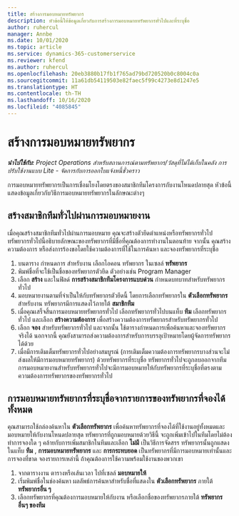 ```yaml
---
title: สร้างการมอบหมายทรัพยากร
description: หัวข้อนี้ให้ข้อมูลเกี่ยวกับการสร้างการมอบหมายทรัพยากรทั่วไปและที่ระบุชื่อ
author: ruhercul
manager: Annbe
ms.date: 10/01/2020
ms.topic: article
ms.service: dynamics-365-customerservice
ms.reviewer: kfend
ms.author: ruhercul
ms.openlocfilehash: 20eb3880b17fb1f765ad79bd720520b0c8004c0a
ms.sourcegitcommit: 11a61db54119503e82faec5f99c4273e8d1247e5
ms.translationtype: HT
ms.contentlocale: th-TH
ms.lasthandoff: 10/16/2020
ms.locfileid: "4085845"
---
```

# <a name="create-resource-assignments"></a>สร้างการมอบหมายทรัพยากร

_**นำไปใช้กับ:** Project Operations สำหรับสถานการณ์ตามทรัพยากร/วัสดุที่ไม่ได้เก็บในคลัง การปรับใช้งานแบบ Lite - จัดการกับการออกใบแจ้งหนี้ชั่วคราว_


การมอบหมายทรัพยากรเป็นการเชื่อมโยงโดยตรงของสมาชิกทีมโครงการกับงานโหนดปลายสุด หัวข้อนี้แสดงข้อมูลเกี่ยวกับวิธีการมอบหมายทรัพยากรในลักษณะต่างๆ

## <a name="create-a-generic-team-member-through-task-assignment"></a>สร้างสมาชิกทีมทั่วไปผ่านการมอบหมายงาน


เมื่อคุณสร้างสมาชิกทีมทั่วไปผ่านการมอบหมาย คุณจะสร้างตัวยึดตำแหน่งหรือทรัพยากรทั่วไป ทรัพยากรทั่วไปนี้อธิบายลักษณะของทรัพยากรที่มีชื่อที่คุณต้องการทำงานในตอนท้าย จากนั้น คุณสร้างความต้องการ หรือส่งการร้องขอโดยใช้ความต้องการที่ใช้ในการค้นหา และจองทรัพยากรที่ระบุชื่อ

1. บนตาราง กำหนดการ สำหรับงาน เลือกไอคอน ทรัพยากร ในเซลล์ **ทรัพยากร**
2. พิมพ์ชื่อที่จะใช้เป็นชื่อของทรัพยากรตัวยึด ตัวอย่างเช่น Program Manager
3. เลือก **สร้าง** และในฟิลด์ **การสร้างสมาชิกทีมโครงการแบบด่วน** กำหนดบทบาทสำหรับทรัพยากรทั่วไป
4. มอบหมายงานตามที่จำเป็นให้กับทรัพยากรตัวยึดนี้ โดยการเลือกทรัพยากรใน **ตัวเลือกทรัพยากร** สำหรับงาน ทรัพยากรมีการแสดงไว้ภายใต้ **สมาชิกทีม**
5. เมื่อคุณเสร็จสิ้นการมอบหมายทรัพยากรทั่วไป เลือกทรัพยากรทั่วไปบนแท็บ **ทีม** เลือกทรัพยากรทั่วไป และเลือก **สร้างความต้องการ** เพื่อสร้างความต้องการทรัพยากรสำหรับทรัพยากรทั่วไป
6. เลือก **จอง** สำหรับทรัพยากรทั่วไป และจากนั้น ใช้ตารางกำหนดการเพื่อค้นหาและจองทรัพยากรจริงได้ นอกจากนี้ คุณยังสามารถส่งความต้องการสำหรับการบรรลุเป้าหมายโดยผู้จัดการทรัพยากรได้ด้วย
7. เมื่อมีการเติมเต็มทรัพยากรทั่วไปอย่างสมบูรณ์ (การเติมเต็มความต้องการทรัพยากรบางส่วนจะไม่ส่งผลให้มีการมอบหมายทรัพยากร) ด้วยทรัพยากรที่ระบุชื่อ ทรัพยากรทั่วไปจะถูกลบออกจากทีม การมอบหมายงานสำหรับทรัพยากรทั่วไปจะมีการมอบหมายให้กับทรัพยากรที่ระบุชื่อที่ตรงตามความต้องการทรัพยากรของทรัพยากรทั่วไป

## <a name="assign-a-named-resource-from-the-list-of-all-bookable-resources"></a>การมอบหมายทรัพยากรที่ระบุชื่อจากรายการของทรัพยากรที่จองได้ทั้งหมด

คุณสามารถใช้กล่องค้นหาใน **ตัวเลือกทรัพยากร** เพื่อค้นหาทรัพยากรที่จองได้ที่ใช้งานอยู่ทั้งหมดและมอบหมายให้กับงานโหนดปลายสุด ทรัพยากรที่ถูกมอบหมายด้วยวิธีนี้ จะถูกเพิ่มเข้าไปในทีมโดยไม่ต้องทำการจองใด ๆ คล้ายกับการเพิ่มสมาชิกในทีมและเลือก **ไม่มี** เป็นวิธีการจัดสรร ทรัพยากรนั้นถูกแสดงในแท็บ **ทีม** , **การมอบหมายทรัพยากร** และ **การกระทบยอด** เป็นทรัพยากรที่มีการมอบหมายเท่านั้นและการจองที่ขาด จองรายการเหล่านี้ ถ้าคุณต้องการใช้ความพร้อมใช้งานของพวกเขา

1. จากตารางงาน ตารางหรือเส้นเวลา ไปที่เซลล์ **มอบหมายให้**
2. เริ่มพิมพ์ชื่อในช่องค้นหา ผลลัพธ์การค้นหาสำหรับชื่อที่แสดงใน **ตัวเลือกทรัพยากร** ภายใต้ **ทรัพยากรอื่น ๆ**
3. เลือกทรัพยากรที่คุณต้องการมอบหมายให้กับงาน หรือเลือกชื่อของทรัพยากรภายใต้ **ทรัพยากรอื่นๆ ของทีม**
